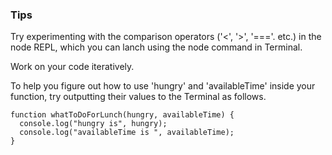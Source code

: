 ### Tips

Try experimenting with the comparison operators ('<', '>', '==='. etc.) in the node REPL, which you can lanch using the node command in Terminal.

Work on your code iteratively.

To help you figure out how to use 'hungry' and 'availableTime' inside your function, try outputting their values to the Terminal as follows.

``` 
function whatToDoForLunch(hungry, availableTime) {
  console.log("hungry is", hungry);
  console.log("availableTime is ", availableTime);
}
```